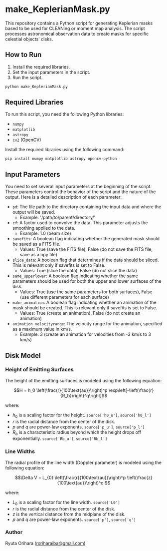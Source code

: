 # make_KeplerianMask.py

This repository contains a Python script for generating Keplerian masks based to be used for CLEANing or moment map analysis. The script processes astronomical observation data to create masks for specific celestial objects' disks.

## How to Run

1. Install the required libraries.
2. Set the input parameters in the script.
3. Run the script.
   
```bash
python make_KeplerianMask.py
```

## Required Libraries

To run this script, you need the following Python libraries:
- `numpy`
- `matplotlib`
- `astropy`
- `cv2` (OpenCV)

Install the required libraries using the following command:
```bash
pip install numpy matplotlib astropy opencv-python
```

## Input Parameters

You need to set several input parameters at the beginning of the script. These parameters control the behavior of the script and the nature of the output. Here is a detailed description of each parameter:

- `pd`: The file path to the directory containing the input data and where the output will be saved.
   - Example: '/path/to/parent/directory/'
- `cf`: A factor used to convolve the data. This parameter adjusts the smoothing applied to the data.
   - Example: 1.0 (beam size)
- `savefits`: A boolean flag indicating whether the generated mask should be saved as a FITS file.
   - Values: True (save the FITS file), False (do not save the FITS file, save as a npy file)
- `slice_data`: A boolean flag that determines if the data should be sliced. This is relevant only if savefits is set to False.
   - Values: True (slice the data), False (do not slice the data)
- `same_upperlower`: A boolean flag indicating whether the same parameters should be used for both the upper and lower surfaces of the disk.
   - Values: True (use the same parameters for both surfaces), False (use different parameters for each surface)
- `make_animation`: A boolean flag indicating whether an animation of the mask should be created. This is relevant only if savefits is set to False.
   - Values: True (create an animation), False (do not create an animation)
- `animation_velocityrange`: The velocity range for the animation, specified as a maximum value in km/s.
   - Example: 3 (create an animation for velocities from -3 km/s to 3 km/s)

## Disk Model

### Height of Emitting Surfaces

The height of the emitting surfaces is modeled using the following equation:

$$H = h_0 \left(\frac{r}{100\text{au}}\right)^p \exp\left[-\left(\frac{r}{R_b}\right)^q\right]$$

where:
- $h_0$ is a scaling factor for the height. `source['h0_u']`, `source['h0_l']`
- $r$ is the radial distance from the center of the disk.
- $p$ and $q$ are power-law exponents. `source['p_u']`, `source['p_l']`
- $R_b$ is a characteristic radius beyond which the height drops off exponentially. `source['Rb_u']`, `source['Rb_l']`

### Line Widths
The radial profile of the line width (Doppler parameter) is modeled using the following equation:

$$\Delta V = L_{0} \left(\frac{r}{100\text{au}}\right)^p \left(\frac{z}{100\text{au}}\right)^q $$

where:
- $L_{0}$ is a scaling factor for the line width. `source['L0']`
- $r$ is the radial distance from the center of the disk.
- $z$ is the vertical distance from the midplane of the disk.
- $p$ and $q$ are power-law exponents. `source['p']`, `source['q']`

### Author

Ryuta Orihara (roriharaiba@gmail.com)
